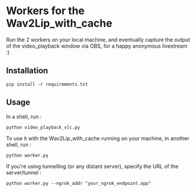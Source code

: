 # Workers for the Wav2Lip_with_cache

Run the 2 workers on your local machine, and eventually capture the output of the video_playback window via OBS, for a happy anonymous livestream :)

## Installation

```shell
pip install -r requirements.txt
```

## Usage 

In a shell, run :

```shell
python video_playback_vlc.py
```

To use it with the Wav2Lip_with_cache running on your machine, in another shell, run :

```shell
python worker.py
```

If you're using tunnelling (or any distant server), specify the URL of the server/tunnel :
```shell
python worker.py --ngrok_addr "your_ngrok_endpoint.app"
```